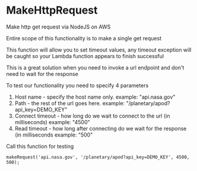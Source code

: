 # MakeHttpRequest
Make http get request via NodeJS on AWS

Entire scope of this functionality is to make a single get request

This function will allow you to set timeout values, any timeout exception will be caught so your Lambda function appears to finish successful

This is a great solution when you need to invoke a url endpoint and don't need to wait for the response

To test our functionality you need to specify 4 parameters
1) Host name - specify the host name only. example: "api.nasa.gov"
2) Path - the rest of the url goes here. example: "/planetary/apod?api_key=DEMO_KEY"
3) Connect timeout - how long do we wait to connect to the url (in milliseconds) example: "4500"
4) Read timeout - how long after connecting do we wait for the response (in milliseconds example: "500"

Call this function for testing


```node 
makeRequest('api.nasa.gov', '/planetary/apod?api_key=DEMO_KEY', 4500,  500); 
```

